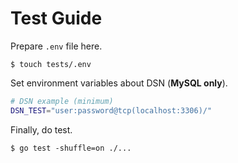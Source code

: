 # Test Guide

Prepare `.env` file here.

```console
$ touch tests/.env
```

Set environment variables about DSN (**MySQL only**).

```bash
# DSN example (minimum)
DSN_TEST="user:password@tcp(localhost:3306)/"
```

Finally, do test.

```console
$ go test -shuffle=on ./...
```
